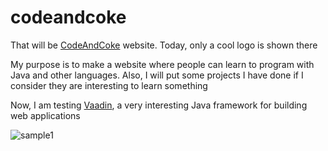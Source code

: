 codeandcoke
===========
That will be [CodeAndCoke](http://www.codeandcoke.com) website. Today, only a cool logo is shown there

My purpose is to make a website where people can learn to program with Java and other languages. Also, I will put some projects I have done
if I consider they are interesting to learn something

Now, I am testing [Vaadin](http://vaadin.com), a very interesting Java framework for building web applications

![sample1](http://www.codeandcoke.com/sample1.png)
